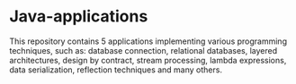 # Java-applications
This repository contains 5 applications implementing various programming techniques, such as: database connection, relational databases, layered architectures, design by contract, stream processing, lambda expressions, data serialization, reflection techniques and many others.
